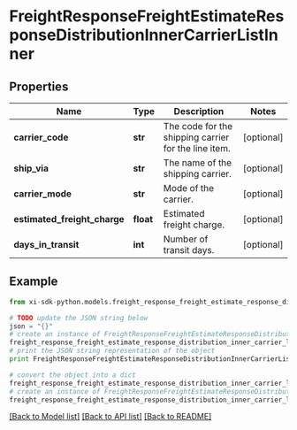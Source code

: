 # FreightResponseFreightEstimateResponseDistributionInnerCarrierListInner


## Properties

Name | Type | Description | Notes
------------ | ------------- | ------------- | -------------
**carrier_code** | **str** | The code for the shipping carrier for the line item. | [optional] 
**ship_via** | **str** | The name of the shipping carrier. | [optional] 
**carrier_mode** | **str** | Mode of the carrier. | [optional] 
**estimated_freight_charge** | **float** | Estimated freight charge. | [optional] 
**days_in_transit** | **int** | Number of transit days. | [optional] 

## Example

```python
from xi-sdk-python.models.freight_response_freight_estimate_response_distribution_inner_carrier_list_inner import FreightResponseFreightEstimateResponseDistributionInnerCarrierListInner

# TODO update the JSON string below
json = "{}"
# create an instance of FreightResponseFreightEstimateResponseDistributionInnerCarrierListInner from a JSON string
freight_response_freight_estimate_response_distribution_inner_carrier_list_inner_instance = FreightResponseFreightEstimateResponseDistributionInnerCarrierListInner.from_json(json)
# print the JSON string representation of the object
print FreightResponseFreightEstimateResponseDistributionInnerCarrierListInner.to_json()

# convert the object into a dict
freight_response_freight_estimate_response_distribution_inner_carrier_list_inner_dict = freight_response_freight_estimate_response_distribution_inner_carrier_list_inner_instance.to_dict()
# create an instance of FreightResponseFreightEstimateResponseDistributionInnerCarrierListInner from a dict
freight_response_freight_estimate_response_distribution_inner_carrier_list_inner_form_dict = freight_response_freight_estimate_response_distribution_inner_carrier_list_inner.from_dict(freight_response_freight_estimate_response_distribution_inner_carrier_list_inner_dict)
```
[[Back to Model list]](../README.md#documentation-for-models) [[Back to API list]](../README.md#documentation-for-api-endpoints) [[Back to README]](../README.md)


